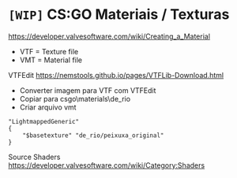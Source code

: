 
# `[WIP]` CS:GO Materiais / Texturas

https://developer.valvesoftware.com/wiki/Creating_a_Material


* VTF = Texture file
* VMT = Material file



VTFEdit
https://nemstools.github.io/pages/VTFLib-Download.html

* Converter imagem para VTF com VTFEdit
* Copiar para csgo\materials\de_rio
* Criar arquivo vmt

```
"LightmappedGeneric"
{
	"$basetexture" "de_rio/peixuxa_original"
}
```



Source Shaders
https://developer.valvesoftware.com/wiki/Category:Shaders

